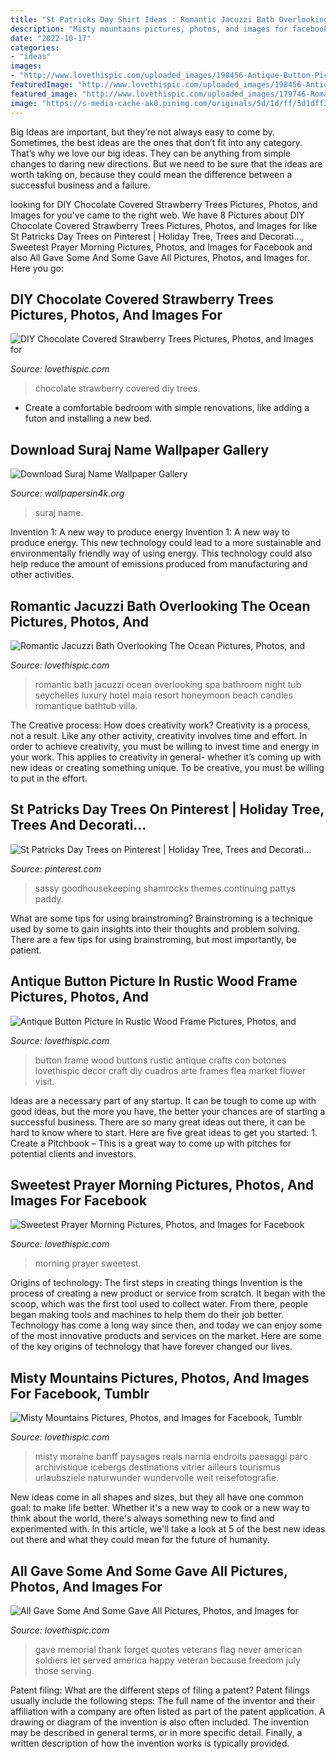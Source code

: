 ```yaml
---
title: "St Patricks Day Shirt Ideas : Romantic Jacuzzi Bath Overlooking The Ocean Pictures, Photos, And"
description: "Misty mountains pictures, photos, and images for facebook, tumblr"
date: "2022-10-17"
categories:
- "ideas"
images:
- "http://www.lovethispic.com/uploaded_images/198456-Antique-Button-Picture-In-Rustic-Wood-Frame.jpg"
featuredImage: "http://www.lovethispic.com/uploaded_images/198456-Antique-Button-Picture-In-Rustic-Wood-Frame.jpg"
featured_image: "http://www.lovethispic.com/uploaded_images/179746-Romantic-Jacuzzi-Bath-Overlooking-The-Ocean.jpg"
image: "https://s-media-cache-ak0.pinimg.com/originals/5d/1d/ff/5d1dff3fbbf97e0e32f7a40ff17a0ab7.jpg"
---
```



Big Ideas are important, but they’re not always easy to come by. Sometimes, the best ideas are the ones that don’t fit into any category. That’s why we love our big ideas. They can be anything from simple changes to daring new directions. But we need to be sure that the ideas are worth taking on, because they could mean the difference between a successful business and a failure.

	

		
looking for DIY Chocolate Covered Strawberry Trees Pictures, Photos, and Images for you've came to the right web. We have 8 Pictures about DIY Chocolate Covered Strawberry Trees Pictures, Photos, and Images for like St Patricks Day Trees on Pinterest | Holiday Tree, Trees and Decorati…, Sweetest Prayer Morning Pictures, Photos, and Images for Facebook and also All Gave Some And Some Gave All Pictures, Photos, and Images for. Here you go:
		
    
## DIY Chocolate Covered Strawberry Trees Pictures, Photos, And Images For

<img loading=lazy src="http://www.lovethispic.com/uploaded_images/135010-Diy-Chocolate-Covered-Strawberry-Trees.jpg?1" onerror="this.onerror=null;this.src='https://tse1.mm.bing.net/th?id=OIP.sLMdEXXuscKsL-V6vLj5LAHaPS&amp;pid=15.1';" alt="DIY Chocolate Covered Strawberry Trees Pictures, Photos, and Images for">

_Source: lovethispic.com_

>chocolate strawberry covered diy trees. 

	

- Create a comfortable bedroom with simple renovations, like adding a futon and installing a new bed. 

    
## Download Suraj Name Wallpaper Gallery

<img loading=lazy src="https://assets.wallpapersin4k.org/uploads/2017/04/Suraj-Name-Wallpaper-1.jpg" onerror="this.onerror=null;this.src='https://tse2.mm.bing.net/th?id=OIP.norhAU-wO_LBZ8UouETNAQC7FN&amp;pid=15.1';" alt="Download Suraj Name Wallpaper Gallery">

_Source: wallpapersin4k.org_

>suraj name. 

	

Invention 1: A new way to produce energy
Invention 1: A new way to produce energy. This new technology could lead to a more sustainable and environmentally friendly way of using energy. This technology could also help reduce the amount of emissions produced from manufacturing and other activities.

    
## Romantic Jacuzzi Bath Overlooking The Ocean Pictures, Photos, And

<img loading=lazy src="http://www.lovethispic.com/uploaded_images/179746-Romantic-Jacuzzi-Bath-Overlooking-The-Ocean.jpg" onerror="this.onerror=null;this.src='https://tse1.mm.bing.net/th?id=OIP.Jxd6rMTkfmjK34_1HXzULgHaLK&amp;pid=15.1';" alt="Romantic Jacuzzi Bath Overlooking The Ocean Pictures, Photos, and">

_Source: lovethispic.com_

>romantic bath jacuzzi ocean overlooking spa bathroom night tub seychelles luxury hotel maia resort honeymoon beach candles romantique bathtub villa. 

	

The Creative process: How does creativity work?
Creativity is a process, not a result. Like any other activity, creativity involves time and effort. In order to achieve creativity, you must be willing to invest time and energy in your work. This applies to creativity in general- whether it’s coming up with new ideas or creating something unique. To be creative, you must be willing to put in the effort.

    
## St Patricks Day Trees On Pinterest | Holiday Tree, Trees And Decorati…

<img loading=lazy src="https://s-media-cache-ak0.pinimg.com/originals/5d/1d/ff/5d1dff3fbbf97e0e32f7a40ff17a0ab7.jpg" onerror="this.onerror=null;this.src='https://tse1.mm.bing.net/th?id=OIP.3UOb6GaRgY6WgAPHnmFi_QHaLH&amp;pid=15.1';" alt="St Patricks Day Trees on Pinterest | Holiday Tree, Trees and Decorati…">

_Source: pinterest.com_

>sassy goodhousekeeping shamrocks themes continuing pattys paddy. 

	

What are some tips for using brainstroming?
Brainstroming is a technique used by some to gain insights into their thoughts and problem solving. There are a few tips for using brainstroming, but most importantly, be patient.

    
## Antique Button Picture In Rustic Wood Frame Pictures, Photos, And

<img loading=lazy src="http://www.lovethispic.com/uploaded_images/198456-Antique-Button-Picture-In-Rustic-Wood-Frame.jpg" onerror="this.onerror=null;this.src='https://tse2.mm.bing.net/th?id=OIP.4-2akWbR31o1i2qZNMLcbQHaJ4&amp;pid=15.1';" alt="Antique Button Picture In Rustic Wood Frame Pictures, Photos, and">

_Source: lovethispic.com_

>button frame wood buttons rustic antique crafts con botones lovethispic decor craft diy cuadros arte frames flea market flower visit. 

	

Ideas are a necessary part of any startup. It can be tough to come up with good ideas, but the more you have, the better your chances are of starting a successful business. There are so many great ideas out there, it can be hard to know where to start. Here are five great ideas to get you started: 1. Create a Pitchbook – This is a great way to come up with pitches for potential clients and investors.

    
## Sweetest Prayer Morning Pictures, Photos, And Images For Facebook

<img loading=lazy src="http://www.lovethispic.com/uploaded_images/323512-Sweetest-Prayer-Morning.jpg" onerror="this.onerror=null;this.src='https://tse4.mm.bing.net/th?id=OIP.OQeUMoRGEki3ZQj92JCd-AHaKY&amp;pid=15.1';" alt="Sweetest Prayer Morning Pictures, Photos, and Images for Facebook">

_Source: lovethispic.com_

>morning prayer sweetest. 

	

Origins of technology: The first steps in creating things
Invention is the process of creating a new product or service from scratch. It began with the scoop, which was the first tool used to collect water. From there, people began making tools and machines to help them do their job better. Technology has come a long way since then, and today we can enjoy some of the most innovative products and services on the market. Here are some of the key origins of technology that have forever changed our lives.

    
## Misty Mountains Pictures, Photos, And Images For Facebook, Tumblr

<img loading=lazy src="http://www.lovethispic.com/uploaded_images/115664-Misty-Mountains.png" onerror="this.onerror=null;this.src='https://tse2.mm.bing.net/th?id=OIP.B9knSkYx02kXKJ_Be_gzigHaLH&amp;pid=15.1';" alt="Misty Mountains Pictures, Photos, and Images for Facebook, Tumblr">

_Source: lovethispic.com_

>misty moraine banff paysages reals narnia endroits paesaggi parc archivistique icebergs destinations vitrier ailleurs tourismus urlaubsziele naturwunder wundervolle weit reisefotografie. 

	

New ideas come in all shapes and sizes, but they all have one common goal: to make life better. Whether it's a new way to cook or a new way to think about the world, there's always something new to find and experimented with. In this article, we'll take a look at 5 of the best new ideas out there and what they could mean for the future of humanity.

    
## All Gave Some And Some Gave All Pictures, Photos, And Images For

<img loading=lazy src="http://www.lovethispic.com/uploaded_images/213603-All-Gave-Some-And-Some-Gave-All.jpg" onerror="this.onerror=null;this.src='https://tse4.mm.bing.net/th?id=OIP.Xs9X_MYaDggU60tnfuENpgHaKs&amp;pid=15.1';" alt="All Gave Some And Some Gave All Pictures, Photos, and Images for">

_Source: lovethispic.com_

>gave memorial thank forget quotes veterans flag never american soldiers let served america happy veteran because freedom july those serving. 

	

Patent filing: What are the different steps of filing a patent?
Patent filings usually include the following steps: 
The full name of the inventor and their affiliation with a company are often listed as part of the patent application. A drawing or diagram of the invention is also often included. The invention may be described in general terms, or in more specific detail. Finally, a written description of how the invention works is typically provided.

